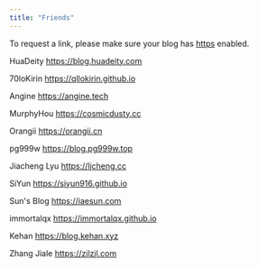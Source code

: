 ```yaml
---
title: "Friends"
---
```

To request a link, please make sure your blog has [https](https://en.wikipedia.org/wiki/HTTPS) enabled.

HuaDeity https://blog.huadeity.com

70loKirin https://qllokirin.github.io

Angine https://angine.tech

MurphyHou https://cosmicdusty.cc

Orangii https://orangii.cn

pg999w https://blog.pg999w.top

Jiacheng Lyu https://ljcheng.cc

SiYun https://siyun916.github.io

<!-- Kircute https://kircute.jimmytoluene.com -->

<!-- Bowen https://www.tomcatdeng.cn -->

Sun's Blog https://iaesun.com

immortalqx https://immortalqx.github.io

Kehan https://blog.kehan.xyz

Zhang Jiale https://zjlzjl.com
